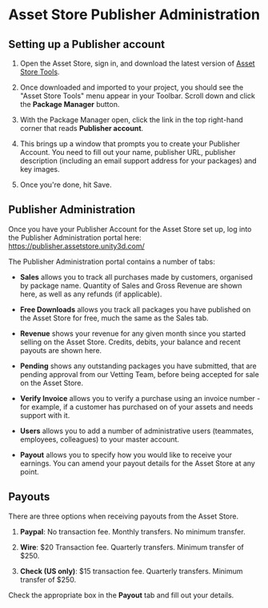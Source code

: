 Asset Store Publisher Administration
====================================


Setting up a Publisher account
------------------------------



1. Open the Asset Store, sign in, and download the latest version of [Asset Store Tools](https://www.assetstore.unity3d.com/en/#!/content/115).


1. Once downloaded and imported to your project, you should see the "Asset Store Tools" menu appear in your Toolbar. Scroll down and click the __Package Manager__ button.


1. With the Package Manager open, click the link in the top right-hand corner that reads __Publisher account__.


1. This brings up a window that prompts you to create your Publisher Account. You need to fill out your name, publisher URL, publisher description (including an email support address for your packages) and key images.


1. Once you're done, hit Save.


Publisher Administration
------------------------


Once you have your Publisher Account for the Asset Store set up, log into the Publisher Administration portal here: https://publisher.assetstore.unity3d.com/

The Publisher Administration portal contains a number of tabs:


* **Sales** allows you to track all purchases made by customers, organised by package name. Quantity of Sales and Gross Revenue are shown here, as well as any refunds (if applicable).


* **Free Downloads** allows you track all packages you have published on the Asset Store for free, much the same as the Sales tab.


* **Revenue** shows your revenue for any given month since you started selling on the Asset Store. Credits, debits, your balance and recent payouts are shown here.


* **Pending** shows any outstanding packages you have submitted, that are pending approval from our Vetting Team, before being accepted for sale on the Asset Store.

* **Verify Invoice** allows you to verify a purchase using an invoice number - for example, if a customer has purchased on of your assets and needs support with it.


* **Users** allows you to add a number of administrative users (teammates, employees, colleagues) to your master account.


* **Payout** allows you to specify how you would like to receive your earnings. You can amend your payout details for the Asset Store at any point.

Payouts
-------


There are three options when receiving payouts from the Asset Store.


1. **Paypal**: No transaction fee. Monthly transfers. No minimum transfer.


1. **Wire**: $20 Transaction fee.  Quarterly transfers. Minimum transfer of $250.


1. **Check (US only)**: $15 transaction fee. Quarterly transfers. Minimum transfer of $250.

Check the appropriate box in the __Payout__ tab and fill out your details.
